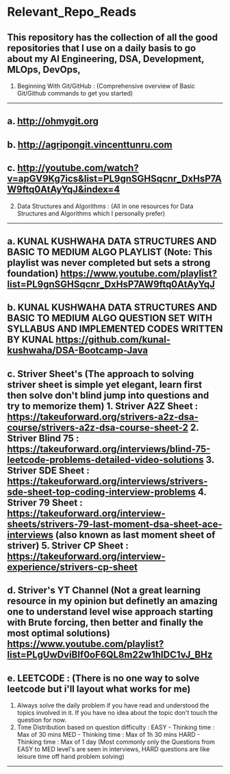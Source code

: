 # Relevant_Repo_Reads
This repository has the collection of all the good repositories that I use on a daily basis to go about my AI Engineering, DSA, Development, MLOps, DevOps, 
-------------------------------------------------------------------------------------------------------
1. Beginning With Git/GitHub :
(Comprehensive overview of Basic Git/Github commands to get you started)
----
   a. http://ohmygit.org
----
   b. http://agripongit.vincenttunru.com
----
   c. http://youtube.com/watch?v=apGV9Kg7ics&list=PL9gnSGHSqcnr_DxHsP7AW9ftq0AtAyYqJ&index=4
-------------------------------------------------------------------------------------------------------
2. Data Structures and Algorithms :
(All in one resources for Data Structures and Algorithms which I personally prefer)
----
  a. KUNAL KUSHWAHA DATA STRUCTURES AND BASIC TO MEDIUM ALGO PLAYLIST (Note: This playlist was never completed but sets a strong foundation)
     https://www.youtube.com/playlist?list=PL9gnSGHSqcnr_DxHsP7AW9ftq0AtAyYqJ
----
  b. KUNAL KUSHWAHA DATA STRUCTURES AND BASIC TO MEDIUM ALGO QUESTION SET WITH SYLLABUS AND IMPLEMENTED CODES WRITTEN BY KUNAL
     https://github.com/kunal-kushwaha/DSA-Bootcamp-Java
----
  c. Striver Sheet's (The approach to solving striver sheet is simple yet elegant, learn first then solve don't blind jump into questions and try to memorize them)
     1. Striver A2Z Sheet : https://takeuforward.org/strivers-a2z-dsa-course/strivers-a2z-dsa-course-sheet-2
     2. Striver Blind 75  : https://takeuforward.org/interviews/blind-75-leetcode-problems-detailed-video-solutions
     3. Striver SDE Sheet : https://takeuforward.org/interviews/strivers-sde-sheet-top-coding-interview-problems
     4. Striver 79 Sheet  : https://takeuforward.org/interview-sheets/strivers-79-last-moment-dsa-sheet-ace-interviews (also known as last moment sheet of striver)
     5. Striver CP Sheet  : https://takeuforward.org/interview-experience/strivers-cp-sheet
----
  d. Striver's YT Channel (Not a great learning resource in my opinion but definetly an amazing one to understand level wise approach starting with Brute forcing, then better and finally the most optimal solutions)
     https://www.youtube.com/playlist?list=PLgUwDviBIf0oF6QL8m22w1hIDC1vJ_BHz
----
  e. **LEETCODE :**
  (There is no one way to solve leetcode but i'll layout what works for me)
----
  1. Always solve the daily problem if you have read and understood the topics involved in it. If you have no idea about the topic don't touch the question for now.
  2. Time Distribution based on question difficulty :
     EASY - Thinking time : Max of 30 mins
     MED  - Thinking time : Max of 1h 30 mins
     HARD - Thinking time : Max of 1 day
(Most commonly only the Questions from EASY to MED level's are seen in interviews, HARD questions are like leisure time off hand problem solving)
----
  
